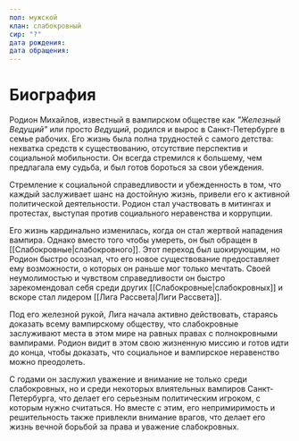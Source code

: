 ```yaml
---
пол: мужской
клан: слабокровный
сир: "?"
дата рождения: 
дата обращения:
---
```

# Биография

Родион Михайлов, известный в вампирском обществе как *"Железный Ведущий"* или просто *Ведущий*, родился и вырос в Санкт-Петербурге в семье рабочих. Его жизнь была полна трудностей с самого детства: нехватка средств к существованию, отсутствие перспектив и социальной мобильности. Он всегда стремился к большему, чем предлагала ему судьба, и был готов бороться за свои убеждения.

Стремление к социальной справедливости и убежденность в том, что каждый заслуживает шанс на достойную жизнь, привели его к активной политической деятельности. Родион стал участвовать в митингах и протестах, выступая против социального неравенства и коррупции.

Его жизнь кардинально изменилась, когда он стал жертвой нападения вампира. Однако вместо того чтобы умереть, он был обращен в [[Слабокровные|слабокровного]]. Этот переход был шокирующим, но Родион быстро осознал, что его новое существование предоставляет ему возможности, о которых он раньше мог только мечтать. Своей неумолимостью и чувством справедливости он быстро зарекомендовал себя среди других [[Слабокровные|слабокровных]] и вскоре стал лидером [[Лига Рассвета|Лиги Рассвета]].

Под его железной рукой, Лига начала активно действовать, стараясь доказать всему вампирскому обществу, что слабокровные заслуживают места в этом мире на равных правах с полнокровными вампирами. Родион видит в этом свою жизненную миссию и готов идти до конца, чтобы доказать, что социальное и вампирское неравенство можно преодолеть.

С годами он заслужил уважение и внимание не только среди слабокровных, но и среди некоторых влиятельных вампиров Санкт-Петербурга, что делает его серьезным политическим игроком, с которым нужно считаться. Но вместе с этим, его непримиримость и решительность также привлекли внимание врагов, что делает его жизнь вечной борьбой за права и уважение слабокровных.